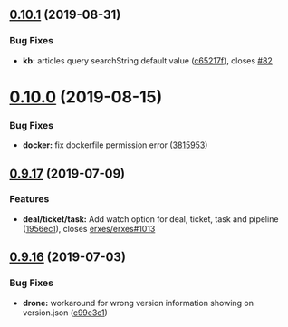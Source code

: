 ## [0.10.1](https://github.com/erxes/erxes-widgets-api/compare/0.10.0...0.10.1) (2019-08-31)


### Bug Fixes

* **kb:** articles query searchString default value ([c65217f](https://github.com/erxes/erxes-widgets-api/commit/c65217f)), closes [#82](https://github.com/erxes/erxes-widgets-api/issues/82)

# [0.10.0](https://github.com/erxes/erxes-widgets-api/compare/0.9.17...0.10.0) (2019-08-15)


### Bug Fixes

* **docker:** fix dockerfile permission error ([3815953](https://github.com/erxes/erxes-widgets-api/commit/3815953))

## [0.9.17](https://github.com/erxes/erxes-widgets-api/compare/0.9.16...0.9.17) (2019-07-09)


### Features

* **deal/ticket/task:** Add watch option for deal, ticket, task and pipeline ([1956ec1](https://github.com/erxes/erxes-widgets-api/commit/1956ec1)), closes [erxes/erxes#1013](https://github.com/erxes/erxes/issues/1013)

## [0.9.16](https://github.com/erxes/erxes-widgets-api/compare/0.9.15...0.9.16) (2019-07-03)


### Bug Fixes

* **drone:** workaround for wrong version information showing on version.json ([c99e3c1](https://github.com/erxes/erxes-widgets-api/commit/c99e3c1))

